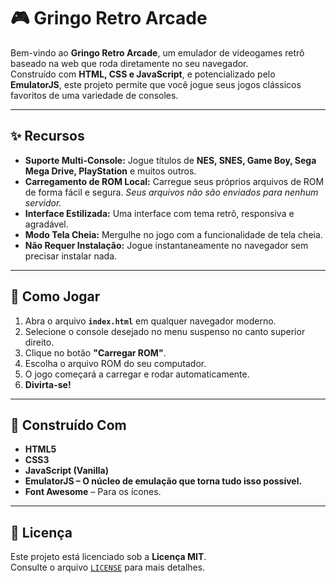 # 🎮 Gringo Retro Arcade

Bem-vindo ao **Gringo Retro Arcade**, um emulador de videogames retrô baseado na web que roda diretamente no seu navegador.  
Construído com **HTML, CSS e JavaScript**, e potencializado pelo **EmulatorJS**, este projeto permite que você jogue seus jogos clássicos favoritos de uma variedade de consoles.

---

## ✨ Recursos

- **Suporte Multi-Console:** Jogue títulos de **NES, SNES, Game Boy, Sega Mega Drive, PlayStation** e muitos outros.  
- **Carregamento de ROM Local:** Carregue seus próprios arquivos de ROM de forma fácil e segura. *Seus arquivos não são enviados para nenhum servidor.*  
- **Interface Estilizada:** Uma interface com tema retrô, responsiva e agradável.  
- **Modo Tela Cheia:** Mergulhe no jogo com a funcionalidade de tela cheia.  
- **Não Requer Instalação:** Jogue instantaneamente no navegador sem precisar instalar nada.

---

## 🚀 Como Jogar

1. Abra o arquivo **`index.html`** em qualquer navegador moderno.  
2. Selecione o console desejado no menu suspenso no canto superior direito.  
3. Clique no botão **"Carregar ROM"**.  
4. Escolha o arquivo ROM do seu computador.  
5. O jogo começará a carregar e rodar automaticamente.  
6. **Divirta-se!**

---

## 🔧 Construído Com

- **HTML5**  
- **CSS3**  
- **JavaScript (Vanilla)**  
- **EmulatorJS – O núcleo de emulação que torna tudo isso possível.**  
- **Font Awesome** – Para os ícones.

---

## 📄 Licença

Este projeto está licenciado sob a **Licença MIT**.  
Consulte o arquivo [`LICENSE`](LICENSE) para mais detalhes.
